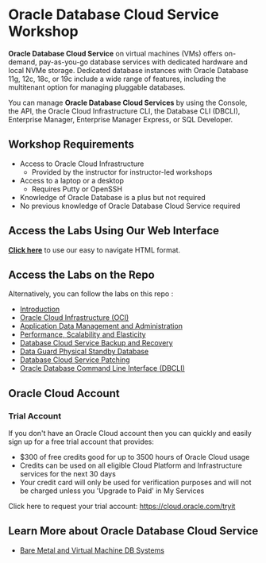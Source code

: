 # Oracle Database Cloud Service Workshop

**Oracle Database Cloud Service** on virtual machines (VMs) offers on-demand, pay-as-you-go database services with dedicated hardware and local NVMe storage. Dedicated database instances with Oracle Database 11g, 12c, 18c, or 19c include a wide range of features, including the multitenant option for managing pluggable databases.

You can manage **Oracle Database Cloud Services** by using the Console, the API, the Oracle Cloud Infrastructure CLI, the Database CLI (DBCLI), Enterprise Manager, Enterprise Manager Express, or SQL Developer.

## Workshop Requirements

* Access to Oracle Cloud Infrastructure
    * Provided by the instructor for instructor-led workshops
* Access to a laptop or a desktop
    * Requires Putty or OpenSSH
* Knowledge of Oracle Database is a plus but not required
* No previous knowledge of Oracle Database Cloud Service required

## Access the Labs Using Our Web Interface

**[Click here](https://vltabacaru.github.io/testing/orcl-dbcs-19c-hol/?lab=introduction)** to use our easy to navigate HTML format.

## Access the Labs on the Repo

Alternatively, you can follow the labs on this repo :

- [Introduction](./introduction/content.md)
- [Oracle Cloud Infrastructure (OCI)](./oci/oci.md)
- [Application Data Management and Administration](./prepare/prepare.md)
- [Performance, Scalability and Elasticity](./scaling-up/scaling-up.md)
- [Database Cloud Service Backup and Recovery](./bkup-recovery/bkup-recovery.md)
- [Data Guard Physical Standby Database](./dataguard/dataguard.md)
- [Database Cloud Service Patching](./patching/patching.md)
- [Oracle Database Command Line Interface (DBCLI)](./dbcli/dbcli.md)

## Oracle Cloud Account

### Trial Account

If you don't have an Oracle Cloud account then you can quickly and easily sign up for a free trial account that provides:
- $300 of free credits good for up to 3500 hours of Oracle Cloud usage
- Credits can be used on all eligible Cloud Platform and Infrastructure services for the next 30 days
- Your credit card will only be used for verification purposes and will not be charged unless you 'Upgrade to Paid' in My Services

Click here to request your trial account: https://cloud.oracle.com/tryit

## Learn More about Oracle Database Cloud Service

- [Bare Metal and Virtual Machine DB Systems](https://docs.cloud.oracle.com/en-us/iaas/Content/Database/Concepts/overview.htm)

